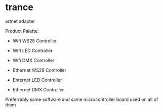 # trance

artnet adapter



Product Palette:

- Wifi WS28 Controller

- Wifi LED Controller

- Wifi DMX Controller

- Ethernet WS28 Controller

- Ehternet LED Controller

- Ethernet DMX Controller



Preferrably same software and same microcontroller board used on all of them
